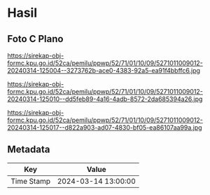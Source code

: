 # Hasil

## Foto C Plano

https://sirekap-obj-formc.kpu.go.id/52ca/pemilu/ppwp/52/71/01/10/09/5271011009012-20240314-125004--3273762b-ace0-4383-92a5-ea91f4bbffc6.jpg

https://sirekap-obj-formc.kpu.go.id/52ca/pemilu/ppwp/52/71/01/10/09/5271011009012-20240314-125010--dd5feb89-4a16-4adb-8572-2da685394a26.jpg

https://sirekap-obj-formc.kpu.go.id/52ca/pemilu/ppwp/52/71/01/10/09/5271011009012-20240314-125017--d822a903-ad07-4830-bf05-ea86107aa99a.jpg


## Metadata

| Key        | Value               |
| ---------- | ------------------- |
| Time Stamp | 2024-03-14 13:00:00 |



